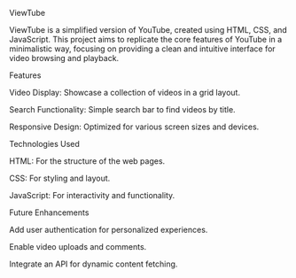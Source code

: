ViewTube

ViewTube is a simplified version of YouTube, created using HTML, CSS, and JavaScript. This project aims to replicate the core features of YouTube in a minimalistic way, focusing on providing a clean and intuitive interface for video browsing and playback.

Features

Video Display: Showcase a collection of videos in a grid layout.

Search Functionality: Simple search bar to find videos by title.

Responsive Design: Optimized for various screen sizes and devices.

Technologies Used

HTML: For the structure of the web pages.

CSS: For styling and layout.

JavaScript: For interactivity and functionality.

Future Enhancements

Add user authentication for personalized experiences.

Enable video uploads and comments.

Integrate an API for dynamic content fetching.
